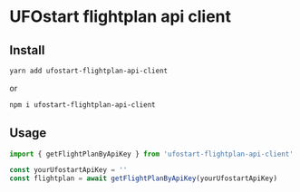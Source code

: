 # UFOstart flightplan api client

## Install
```sh
yarn add ufostart-flightplan-api-client
```
or
```sh
npm i ufostart-flightplan-api-client
```

## Usage
```js
import { getFlightPlanByApiKey } from 'ufostart-flightplan-api-client'

const yourUfostartApiKey = ''
const flightplan = await getFlightPlanByApiKey(yourUfostartApiKey)
```